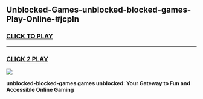 
## Unblocked-Games-unblocked-blocked-games-Play-Online-#jcpln
<h3>
<a href="https://premium.freeplayer.one?title=unblocked-blocked-games&ref=27F">CLICK TO PLAY</a></h3>
<hr>

<h3>
<a href="https://premium.freeplayer.one?title=unblocked-blocked-games&ref=27F">CLICK 2 PLAY</a>
  
</h3>

<a href="https://premium.freeplayer.one?title=unblocked-blocked-games&ref=27F"><img src="https://clearcache.store/games.png"></a>


**unblocked-blocked-games games unblocked: Your Gateway to Fun and Accessible Online Gaming**
